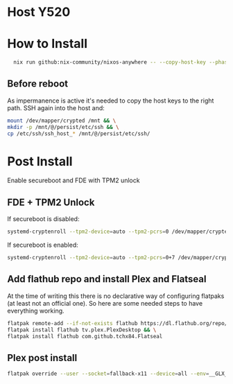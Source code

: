 # Host Y520

# How to Install
```bash
  nix run github:nix-community/nixos-anywhere -- --copy-host-key --phases kexec,disko,install --flake github:javigomezo/nixos#y520 root@<target_host>
```
## Before reboot
As impermanence is active it's needed to copy the host keys to the right path. SSH again into the host and:

```bash
mount /dev/mapper/crypted /mnt && \
mkdir -p /mnt/@/persist/etc/ssh && \
cp /etc/ssh/ssh_host_* /mnt/@/persist/etc/ssh/
```

# Post Install

Enable secureboot and FDE with TPM2 unlock

## FDE + TPM2 Unlock

If secureboot is disabled:

```bash
systemd-cryptenroll --tpm2-device=auto --tpm2-pcrs=0 /dev/mapper/crypted
```

If secureboot is enabled:

```bash
systemd-cryptenroll --tpm2-device=auto --tpm2-pcrs=0+7 /dev/mapper/crypted
```

## Add flathub repo and install Plex and Flatseal
At the time of writing this there is no declarative way of configuring flatpaks (at least not an official one). So here are some needed steps to have everything working.

```bash
flatpak remote-add --if-not-exists flathub https://dl.flathub.org/repo/flathub.flatpakrepo && \
flatpak install flathub tv.plex.PlexDesktop && \
flatpak install flathub com.github.tchx84.Flatseal
```

## Plex post install
```bash
flatpak override --user --socket=fallback-x11 --device=all --env=__GLX_VENDOR_LIBRARY_NAME=nvidia --env=__NV_PRIME_RENDER_OFFLOAD=1 --env=QT_QPA_PLATFORM=xcb --env=GBM_BACKEND=nvidia --env=QT_STYLE_OVERRIDE="" tv.plex.PlexDesktop
```

